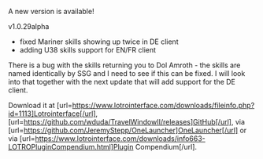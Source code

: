 A new version is available!

v1.0.29alpha
- fixed Mariner skills showing up twice in DE client
- adding U38 skills support for EN/FR client

There is a bug with the skills returning you to Dol Amroth - the skills are named identically by SSG and I need to see if this can be fixed. I will look into that together with the next update that will add support for the DE client. 

Download it at [url=https://www.lotrointerface.com/downloads/fileinfo.php?id=1113]Lotrointerface[/url], [url=https://github.com/wduda/TravelWindowII/releases]GitHub[/url], via [url=https://github.com/JeremyStepp/OneLauncher]OneLauncher[/url] or via [url=https://www.lotrointerface.com/downloads/info663-LOTROPluginCompendium.html]Plugin Compendium[/url].